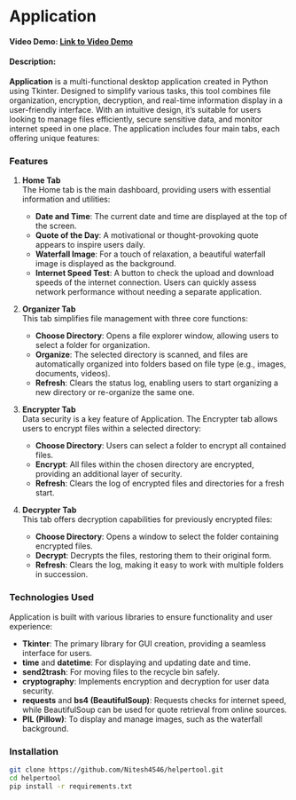 # Application
#### Video Demo: [Link to Video Demo](https://youtu.be/mesaZPQCkrw)
#### Description:

**Application** is a multi-functional desktop application created in Python using Tkinter. Designed to simplify various tasks, this tool combines file organization, encryption, decryption, and real-time information display in a user-friendly interface. With an intuitive design, it’s suitable for users looking to manage files efficiently, secure sensitive data, and monitor internet speed in one place. The application includes four main tabs, each offering unique features:

### Features

1. **Home Tab**  
   The Home tab is the main dashboard, providing users with essential information and utilities:
   - **Date and Time**: The current date and time are displayed at the top of the screen.
   - **Quote of the Day**: A motivational or thought-provoking quote appears to inspire users daily.
   - **Waterfall Image**: For a touch of relaxation, a beautiful waterfall image is displayed as the background.
   - **Internet Speed Test**: A button to check the upload and download speeds of the internet connection. Users can quickly assess network performance without needing a separate application.

2. **Organizer Tab**  
   This tab simplifies file management with three core functions:
   - **Choose Directory**: Opens a file explorer window, allowing users to select a folder for organization.
   - **Organize**: The selected directory is scanned, and files are automatically organized into folders based on file type (e.g., images, documents, videos).
   - **Refresh**: Clears the status log, enabling users to start organizing a new directory or re-organize the same one.

3. **Encrypter Tab**  
   Data security is a key feature of Application. The Encrypter tab allows users to encrypt files within a selected directory:
   - **Choose Directory**: Users can select a folder to encrypt all contained files.
   - **Encrypt**: All files within the chosen directory are encrypted, providing an additional layer of security.
   - **Refresh**: Clears the log of encrypted files and directories for a fresh start.

4. **Decrypter Tab**  
   This tab offers decryption capabilities for previously encrypted files:
   - **Choose Directory**: Opens a window to select the folder containing encrypted files.
   - **Decrypt**: Decrypts the files, restoring them to their original form.
   - **Refresh**: Clears the log, making it easy to work with multiple folders in succession.

### Technologies Used
Application is built with various libraries to ensure functionality and user experience:
- **Tkinter**: The primary library for GUI creation, providing a seamless interface for users.
- **time** and **datetime**: For displaying and updating date and time.
- **send2trash**: For moving files to the recycle bin safely.
- **cryptography**: Implements encryption and decryption for user data security.
- **requests** and **bs4 (BeautifulSoup)**: Requests checks for internet speed, while BeautifulSoup can be used for quote retrieval from online sources.
- **PIL (Pillow)**: To display and manage images, such as the waterfall background.
### Installation
   ```bash
   git clone https://github.com/Nitesh4546/helpertool.git
   cd helpertool
   pip install -r requirements.txt

